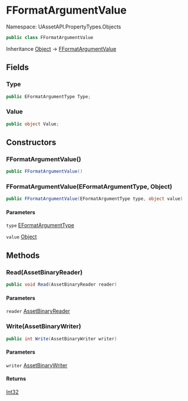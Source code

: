 # FFormatArgumentValue

Namespace: UAssetAPI.PropertyTypes.Objects

```csharp
public class FFormatArgumentValue
```

Inheritance [Object](https://docs.microsoft.com/en-us/dotnet/api/system.object) → [FFormatArgumentValue](./uassetapi.propertytypes.objects.fformatargumentvalue.md)

## Fields

### **Type**

```csharp
public EFormatArgumentType Type;
```

### **Value**

```csharp
public object Value;
```

## Constructors

### **FFormatArgumentValue()**

```csharp
public FFormatArgumentValue()
```

### **FFormatArgumentValue(EFormatArgumentType, Object)**

```csharp
public FFormatArgumentValue(EFormatArgumentType type, object value)
```

#### Parameters

`type` [EFormatArgumentType](./uassetapi.unrealtypes.engineenums.eformatargumenttype.md)<br>

`value` [Object](https://docs.microsoft.com/en-us/dotnet/api/system.object)<br>

## Methods

### **Read(AssetBinaryReader)**

```csharp
public void Read(AssetBinaryReader reader)
```

#### Parameters

`reader` [AssetBinaryReader](./uassetapi.assetbinaryreader.md)<br>

### **Write(AssetBinaryWriter)**

```csharp
public int Write(AssetBinaryWriter writer)
```

#### Parameters

`writer` [AssetBinaryWriter](./uassetapi.assetbinarywriter.md)<br>

#### Returns

[Int32](https://docs.microsoft.com/en-us/dotnet/api/system.int32)<br>
